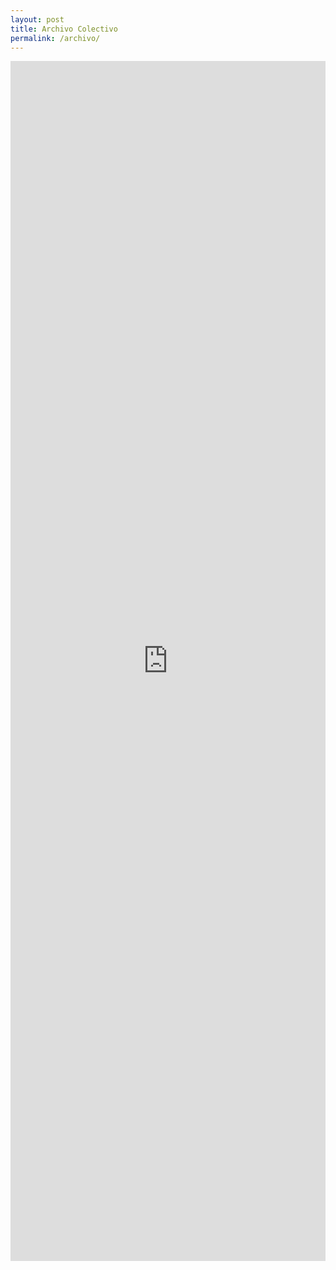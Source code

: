 ```yaml
---
layout: post
title: Archivo Colectivo
permalink: /archivo/
---
```

<iframe style="width: 100%; min-height: 1920px; border: none;" src="http://www.jotform.com/table/30227503262039" frameborder="0" scrolling="auto"></iframe>

